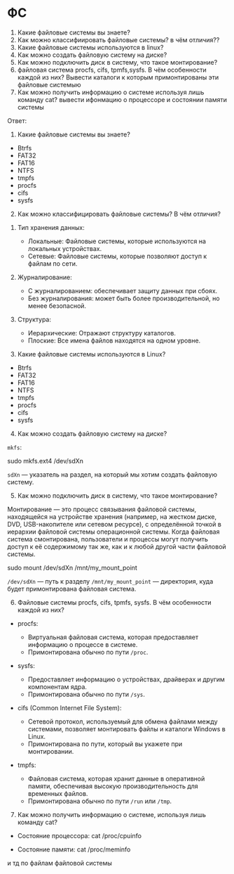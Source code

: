 # ФС

1) Какие файловые системы вы знаете?
2) Как можно классифиировать файловые системы? в чём отличия??
3) Какие файловые системы используются в linux?
4) Как можно создать файловую систему на диске?
5) Как можно подключить диск в систему, что такое монтирование?
6) файловая система procfs, cifs, tpmfs,sysfs. В чём особенности каждой из них?
Вывести каталоги к которым примонтированы эти файловые системыю
7) Как можно получить информацию о системе используя лишь команду cat?
вывести ифонмацию о процессоре и состоянии памяти системы

Ответ:

1) Какие файловые системы вы знаете?

- Btrfs
- FAT32
- FAT16
- NTFS
- tmpfs
- procfs
- cifs
- sysfs

2) Как можно классифицировать файловые системы? В чём отличия?

1. Тип хранения данных:
   - Локальные: Файловые системы, которые используются на локальных устройствах.
   - Сетевые: Файловые системы, которые позволяют доступ к файлам по сети.

2. Журналирование:
   - С журналированием: обеспечивает защиту данных при сбоях.
   - Без журналирования: может быть более производительной, но менее безопасной.

3. Структура:
   - Иерархические: Отражают структуру каталогов.
   - Плоские: Все имена файлов находятся на одном уровне.

3) Какие файловые системы используются в Linux?

- Btrfs
- FAT32
- FAT16
- NTFS
- tmpfs
- procfs
- cifs
- sysfs

4) Как можно создать файловую систему на диске?

`mkfs`:

sudo mkfs.ext4 /dev/sdXn

`sdXn` — указатель на раздел, на который мы хотим создать файловую систему.

5) Как можно подключить диск в систему, что такое монтирование?

Монтирование — это процесс связывания файловой системы, находящейся на устройстве хранения (например, на жестком диске, DVD, USB-накопителе или сетевом ресурсе), с определённой точкой в иерархии файловой системы операционной системы. Когда файловая система смонтирована, пользователи и процессы могут получить доступ к её содержимому так же, как и к любой другой части файловой системы.

sudo mount /dev/sdXn /mnt/my_mount_point

`/dev/sdXn` — путь к разделу
`/mnt/my_mount_point` — директория, куда будет примонтирована файловая система.

6) Файловые системы procfs, cifs, tpmfs, sysfs. В чём особенности каждой из них?

- procfs: 
  - Виртуальная файловая система, которая предоставляет информацию о процессе в системе. 
  - Примонтирована обычно по пути `/proc`.
  
- sysfs: 
  - Предоставляет информацию о устройствах, драйверах и другим компонентам ядра. 
  - Примонтирована обычно по пути `/sys`.
  
- cifs (Common Internet File System): 
  - Сетевой протокол, используемый для обмена файлами между системами, позволяет монтировать файлы и каталоги Windows в Linux. 
  - Примонтирована по пути, который вы укажете при монтировании.
  
- tmpfs: 
  - Файловая система, которая хранит данные в оперативной памяти, обеспечивая высокую производительность для временных файлов. 
  - Примонтирована обычно по пути `/run` или `/tmp`.

7) Как можно получить информацию о системе, используя лишь команду cat?

- Состояние процессора:
cat /proc/cpuinfo

- Состояние памяти:
cat /proc/meminfo

и тд по файлам файловой системы